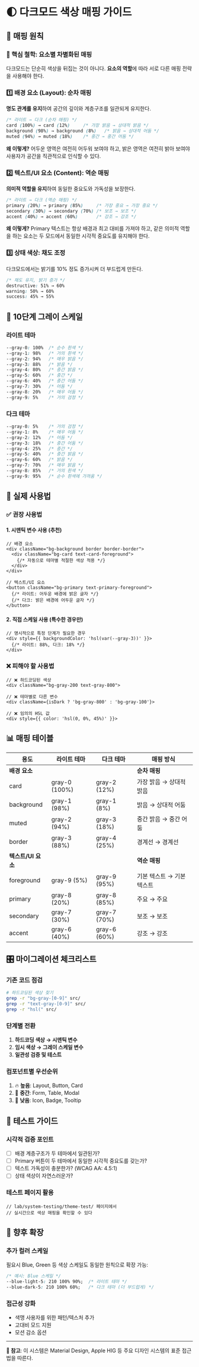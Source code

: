 # 🌓 다크모드 색상 매핑 가이드

## 📖 매핑 원칙

### 🎯 핵심 철학: 요소별 차별화된 매핑

다크모드는 단순히 색상을 뒤집는 것이 아니다. **요소의 역할**에 따라 서로 다른 매핑 전략을 사용해야 한다.

### 1️⃣ 배경 요소 (Layout): 순차 매핑

**명도 관계를 유지**하여 공간의 깊이와 계층구조를 일관되게 유지한다.

```css
/* 라이트 → 다크 (순차 매핑) */
card (100%) → card (12%)     /* 가장 밝음 → 상대적 밝음 */
background (98%) → background (8%)   /* 밝음 → 상대적 어둠 */
muted (94%) → muted (18%)    /* 중간 → 중간 어둠 */
```

**왜 이렇게?** 어두운 영역은 여전히 어두워 보여야 하고, 밝은 영역은 여전히 밝아 보여야 사용자가 공간을 직관적으로 인식할 수 있다.

### 2️⃣ 텍스트/UI 요소 (Content): 역순 매핑

**의미적 역할을 유지**하여 동일한 중요도와 가독성을 보장한다.

```css
/* 라이트 → 다크 (역순 매핑) */
primary (20%) → primary (85%)     /* 가장 중요 → 가장 중요 */
secondary (30%) → secondary (70%) /* 보조 → 보조 */
accent (40%) → accent (60%)       /* 강조 → 강조 */
```

**왜 이렇게?** Primary 텍스트는 항상 배경과 최고 대비를 가져야 하고, 같은 의미적 역할을 하는 요소는 두 모드에서 동일한 시각적 중요도를 유지해야 한다.

### 3️⃣ 상태 색상: 채도 조정

다크모드에서는 밝기를 10% 정도 증가시켜 더 부드럽게 만든다.

```css
/* 채도 유지, 밝기 증가 */
destructive: 51% → 60%
warning: 50% → 60%
success: 45% → 55%
```

## 🎨 10단계 그레이 스케일

### 라이트 테마

```css
--gray-0: 100%  /* 순수 흰색 */
--gray-1: 98%   /* 거의 흰색 */
--gray-2: 94%   /* 매우 밝음 */
--gray-3: 88%   /* 밝음 */
--gray-4: 80%   /* 중간 밝음 */
--gray-5: 60%   /* 중간 */
--gray-6: 40%   /* 중간 어둠 */
--gray-7: 30%   /* 어둠 */
--gray-8: 20%   /* 매우 어둠 */
--gray-9: 5%    /* 거의 검정 */
```

### 다크 테마

```css
--gray-0: 5%    /* 거의 검정 */
--gray-1: 8%    /* 매우 어둠 */
--gray-2: 12%   /* 어둠 */
--gray-3: 18%   /* 중간 어둠 */
--gray-4: 25%   /* 중간 */
--gray-5: 40%   /* 중간 밝음 */
--gray-6: 60%   /* 밝음 */
--gray-7: 70%   /* 매우 밝음 */
--gray-8: 85%   /* 거의 흰색 */
--gray-9: 95%   /* 순수 흰색에 가까움 */
```

## 🔧 실제 사용법

### ✅ 권장 사용법

#### 1. 시맨틱 변수 사용 (추천)

```tsx
// 배경 요소
<div className="bg-background border border-border">
  <div className="bg-card text-card-foreground">
    {/* 자동으로 테마별 적절한 색상 적용 */}
  </div>
</div>

// 텍스트/UI 요소
<button className="bg-primary text-primary-foreground">
  {/* 라이트: 어두운 배경에 밝은 글자 */}
  {/* 다크: 밝은 배경에 어두운 글자 */}
</button>
```

#### 2. 직접 스케일 사용 (특수한 경우만)

```tsx
// 명시적으로 특정 단계가 필요한 경우
<div style={{ backgroundColor: 'hsl(var(--gray-3))' }}>
  {/* 라이트: 88%, 다크: 18% */}
</div>
```

### ❌ 피해야 할 사용법

```tsx
// ❌ 하드코딩된 색상
<div className="bg-gray-200 text-gray-800">

// ❌ 테마별로 다른 변수
<div className={isDark ? 'bg-gray-800' : 'bg-gray-100'}>

// ❌ 임의의 HSL 값
<div style={{ color: 'hsl(0, 0%, 45%)' }}>
```

## 📊 매핑 테이블

| 용도 | 라이트 테마 | 다크 테마 | 매핑 방식 |
|------|-------------|-----------|-----------|
| **배경 요소** | | | **순차 매핑** |
| card | gray-0 (100%) | gray-2 (12%) | 가장 밝음 → 상대적 밝음 |
| background | gray-1 (98%) | gray-1 (8%) | 밝음 → 상대적 어둠 |
| muted | gray-2 (94%) | gray-3 (18%) | 중간 밝음 → 중간 어둠 |
| border | gray-3 (88%) | gray-4 (25%) | 경계선 → 경계선 |
| **텍스트/UI 요소** | | | **역순 매핑** |
| foreground | gray-9 (5%) | gray-9 (95%) | 기본 텍스트 → 기본 텍스트 |
| primary | gray-8 (20%) | gray-8 (85%) | 주요 → 주요 |
| secondary | gray-7 (30%) | gray-7 (70%) | 보조 → 보조 |
| accent | gray-6 (40%) | gray-6 (60%) | 강조 → 강조 |

## 🎛️ 마이그레이션 체크리스트

### 기존 코드 점검

```bash
# 하드코딩된 색상 찾기
grep -r "bg-gray-[0-9]" src/
grep -r "text-gray-[0-9]" src/
grep -r "hsl(" src/
```

### 단계별 전환

1. **하드코딩 색상 → 시맨틱 변수**
2. **임시 색상 → 그레이 스케일 변수**
3. **일관성 검증 및 테스트**

### 컴포넌트별 우선순위

1. 🔥 **높음**: Layout, Button, Card
2. 🔶 **중간**: Form, Table, Modal  
3. 🔵 **낮음**: Icon, Badge, Tooltip

## 🧪 테스트 가이드

### 시각적 검증 포인트

- [ ] 배경 계층구조가 두 테마에서 일관된가?
- [ ] Primary 버튼이 두 테마에서 동일한 시각적 중요도를 갖는가?
- [ ] 텍스트 가독성이 충분한가? (WCAG AA: 4.5:1)
- [ ] 상태 색상이 자연스러운가?

### 테스트 페이지 활용

```tsx
// lab/system-testing/theme-test/ 페이지에서 
// 실시간으로 색상 매핑을 확인할 수 있다
```

## 🔮 향후 확장

### 추가 컬러 스케일

필요시 Blue, Green 등 색상 스케일도 동일한 원칙으로 확장 가능:

```css
/* 예시: Blue 스케일 */
--blue-light-5: 210 100% 90%;  /* 라이트 테마 */
--blue-dark-5: 210 100% 60%;   /* 다크 테마 (더 부드럽게) */
```

### 접근성 강화

- 색맹 사용자를 위한 패턴/텍스처 추가
- 고대비 모드 지원
- 모션 감소 옵션

---

**📍 참고**: 이 시스템은 Material Design, Apple HIG 등 주요 디자인 시스템의 표준 접근법을 따른다.
